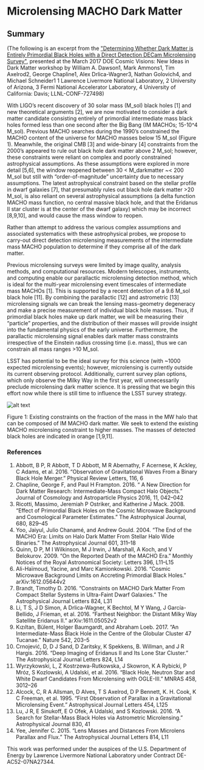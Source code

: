# Microlensing MACHO Dark Matter

## Summary

(The following is an excerpt from the ["Determining Whether Dark Matter is Entirely Primordial Black Holes with a Direct Detection DECam Microlensing Survey"](https://indico.fnal.gov/getFile.py/access?contribId=106&sessionId=5&resId=0&materialId=paper&confId=13702),
presented at the March 2017 DOE Cosmic Visions: New Ideas in Dark Matter workshop
by 
William A. Dawson1, Mark Ammons1, Tim Axelrod2, George Chapline1, 
Alex Drlica-Wagner3, Nathan Golovich4, and Michael Schneider1 
1 Lawrence Livermore National Laboratory, 2 University of Arizona, 
3 Fermi National Accelerator Laboratory, 4 University of California: Davis;
LLNL-CONF-727498)

With LIGO’s recent discovery of 30 solar mass (M_sol) black holes [1] and new
theoretical arguments [2], we are now motivated to consider a dark matter
candidate consisting entirely of primordial intermediate mass black holes formed
less than one second after the Big Bang (IM MACHOs; 15-10^4 M_sol). Previous
MACHO searches during the 1990’s constrained the MACHO content of the universe
for MACHO masses below 15 M_sol (Figure 1). Meanwhile, the original CMB [3] and
wide-binary [4] constraints from the 2000’s appeared to rule out black hole dark
matter above 2 M_sol; however, these constraints were reliant on complex and
poorly constrained astrophysical assumptions. As these assumptions were explored
in more detail [5,6], the window reopened between 30 < M_darkmatter ~< 200 M_sol
but still with “order-of-magnitude” uncertainty due to necessary assumptions.
The latest astrophysical constraint based on the stellar profile in dwarf
galaxies [7], that presumably rules out black hole dark matter >20 M_sol, is
also reliant on several astrophysical assumptions (a delta function MACHO mass
function, no central massive black hole, and that the Eridanus II star cluster
is at the center of the dwarf galaxy) which may be incorrect [8,9,10], and would
cause the mass window to reopen.

Rather than attempt to address the various complex assumptions and associated
systematics with these astrophysical probes, we propose to carry-out direct
detection microlensing measurements of the intermediate mass MACHO population to
determine if they comprise all of the dark matter.

Previous microlensing surveys were limited by image quality, analysis methods,
and computational resources. Modern telescopes, instruments, and computing
enable our parallactic microlensing detection method, which is ideal for the
multi-year microlensing event timescales of intermediate mass MACHOs [1]. This
is supported by a recent detection of a 9.6 M_sol black hole [11]. By combining
the parallactic [12] and astrometric [13] microlensing signals we can break the
lensing mass-geometry degeneracy and make a precise measurement of individual
black hole masses. Thus, if primordial black holes make up dark matter, we will
be measuring their “particle” properties, and the distribution of their masses
will provide insight into the fundamental physics of the early universe.
Furthermore, the parallactic microlensing signal enables dark matter mass
constraints irrespective of the Einstein radius crossing time (i.e. mass), thus
we can constrain all mass ranges >10 M_sol.

LSST has potential to be the ideal survey for this science (with ~1000 expected
microlensing events); however, microlensing is currently outside its current
observing protocol. Additionally, current survey plan options, which only
observe the Milky Way in the first year, will unnecessarily preclude
microlensing dark matter science. It is pressing that we begin this effort now
while there is still time to influence the LSST survey strategy.

![alt text](https://github.com/LSSTDESC/LSSTDarkMatter/macho/MACHOConstraints.png "Figure 1")

Figure 1: Existing constraints on the fraction of the mass in the MW halo that
can be composed of IM MACHO dark matter. We seek to extend the existing MACHO
microlensing constraint to higher masses. The masses of detected black holes are
indicated in orange [1,9,11].

### References
1. Abbott, B P, R Abbott, T D Abbott, M R Abernathy, F Acernese, K Ackley, C Adams, et al. 2016. “Observation of Gravitational Waves From a Binary Black Hole Merger.” Physical Review Letters, 116, 6
2. Chapline, George F, and Paul H Frampton. 2016. “ A New Direction for Dark Matter Research: Intermediate-Mass Compact Halo Objects.” Journal of Cosmology and Astroparticle Physics 2016, 11, 042–042
3. Ricotti, Massimo, Jeremiah P Ostriker, and Katherine J Mack. 2008. “Effect of Primordial Black Holes on the Cosmic Microwave Background and Cosmological Parameter Estimates.” The Astrophysical Journal, 680, 829–45
4. Yoo, Jaiyul, Julio Chanamé, and Andrew Gould. 2004. “The End of the MACHO Era: Limits on Halo Dark Matter From Stellar Halo Wide Binaries.” The Astrophysical Journal 601, 311–18
5. Quinn, D P, M I Wilkinson, M J Irwin, J Marshall, A Koch, and V Belokurov. 2009. “On the Reported Death of the MACHO Era.” Monthly Notices of the Royal Astronomical Society: Letters 396, L11–L15
6. Ali-Haïmoud, Yacine, and Marc Kamionkowski. 2016. “Cosmic Microwave Background Limits on Accreting Primordial Black Holes.” arXiv:1612.05644v2
7. Brandt, Timothy D. 2016. “Constraints on MACHO Dark Matter From Compact Stellar Systems in Ultra-Faint Dwarf Galaxies.” The Astrophysical Journal Letters 824, L31
8. Li, T S, J D Simon, A Drlica-Wagner, K Bechtol, M Y Wang, J García-Bellido, J Frieman, et al. 2016. “Farthest Neighbor: the Distant Milky Way Satellite Eridanus II.” arXiv:1611.05052v2
9. Kızıltan, Bülent, Holger Baumgardt, and Abraham Loeb. 2017. “An Intermediate-Mass Black Hole in the Centre of the Globular Cluster 47 Tucanae.” Nature 542, 203–5
10. Crnojević, D, D J Sand, D Zaritsky, K Spekkens, B. Willman, and J R Hargis. 2016. “Deep Imaging of Eridanus II and Its Lone Star Cluster.” The Astrophysical Journal Letters 824, L14
11. Wyrzykowski, L, Z Kostrzewa-Rutkowska, J Skowron, K A Rybicki, P Mróz, S Kozlowski, A Udalski, et al. 2016. “Black Hole, Neutron Star and White Dwarf Candidates From Microlensing with OGLE-III.” MNRAS 458, 3012–26
12. Alcock, C, R A Allsman, D Alves, T S Axelrod, D P Bennett, K. H. Cook, K C Freeman, et al. 1995. “First Observation of Parallax in a Gravitational Microlensing Event.” Astrophysical Journal Letters 454, L125
13. Lu, J R, E Sinukoff, E O Ofek, A Udalski, and S Kozlowski. 2016. “A Search for Stellar-Mass Black Holes via Astrometric Microlensing.” Astrophysical Journal 830, 41
14. Yee, Jennifer C. 2015. “Lens Masses and Distances From Microlens Parallax and Flux.” The Astrophysical Journal Letters 814, L11

This work was performed under the auspices of the U.S. Department of Energy by Lawrence Livermore National Laboratory under Contract DE-AC52-07NA27344.
